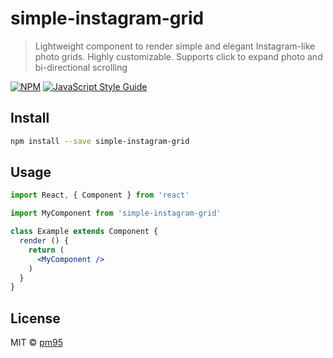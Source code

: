 # simple-instagram-grid

> Lightweight component to render simple and elegant Instagram-like photo grids. Highly customizable. Supports click to expand photo and bi-directional scrolling

[![NPM](https://img.shields.io/npm/v/simple-instagram-grid.svg)](https://www.npmjs.com/package/simple-instagram-grid) [![JavaScript Style Guide](https://img.shields.io/badge/code_style-standard-brightgreen.svg)](https://standardjs.com)

## Install

```bash
npm install --save simple-instagram-grid
```

## Usage

```jsx
import React, { Component } from 'react'

import MyComponent from 'simple-instagram-grid'

class Example extends Component {
  render () {
    return (
      <MyComponent />
    )
  }
}
```

## License

MIT © [pm95](https://github.com/pm95)
